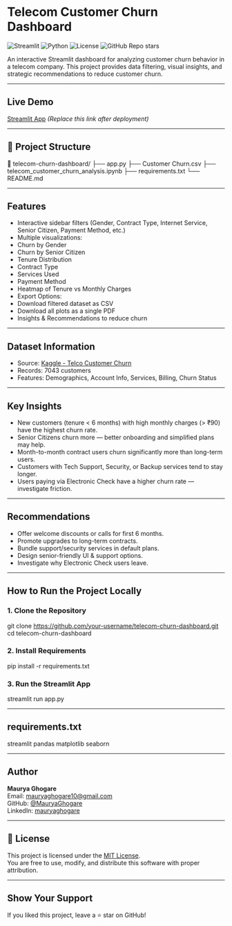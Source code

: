 #  Telecom Customer Churn Dashboard

![Streamlit](https://img.shields.io/badge/Streamlit-App-orange)
![Python](https://img.shields.io/badge/Python-3.9-blue)
![License](https://img.shields.io/badge/License-MIT-green)
![GitHub Repo stars](https://img.shields.io/github/stars/MauryaGhogare/Telecom-Customer-Churn-Analysis?style=social)


An interactive Streamlit dashboard for analyzing customer churn behavior in a telecom company. This project provides data filtering, visual insights, and strategic recommendations to reduce customer churn.

---

##  Live Demo

 [Streamlit App](https://your-deployed-streamlit-link-here) *(Replace this link after deployment)*

---

## 📂 Project Structure

📁 telecom-churn-dashboard/
├── app.py 
├── Customer Churn.csv 
├── telecom_customer_churn_analysis.ipynb 
├── requirements.txt 
└── README.md 

---

## Features

-  Interactive sidebar filters (Gender, Contract Type, Internet Service, Senior Citizen, Payment Method, etc.)
-  Multiple visualizations:
  - Churn by Gender
  - Churn by Senior Citizen
  - Tenure Distribution
  - Contract Type
  - Services Used
  - Payment Method
  - Heatmap of Tenure vs Monthly Charges
-  Export Options:
  - Download filtered dataset as CSV
  - Download all plots as a single PDF
-  Insights & Recommendations to reduce churn

---

## Dataset Information

- Source: [Kaggle - Telco Customer Churn](https://www.kaggle.com/blastchar/telco-customer-churn)
- Records: 7043 customers
- Features: Demographics, Account Info, Services, Billing, Churn Status

---

## Key Insights

- New customers (tenure < 6 months) with high monthly charges (> ₹90) have the highest churn rate.
- Senior Citizens churn more — better onboarding and simplified plans may help.
- Month-to-month contract users churn significantly more than long-term users.
- Customers with Tech Support, Security, or Backup services tend to stay longer.
- Users paying via Electronic Check have a higher churn rate — investigate friction.

---

## Recommendations

- Offer welcome discounts or calls for first 6 months.
- Promote upgrades to long-term contracts.
- Bundle support/security services in default plans.
- Design senior-friendly UI & support options.
- Investigate why Electronic Check users leave.

---

## How to Run the Project Locally

### 1. Clone the Repository
git clone https://github.com/your-username/telecom-churn-dashboard.git
cd telecom-churn-dashboard

### 2. Install Requirements
pip install -r requirements.txt

### 3. Run the Streamlit App
streamlit run app.py

---

## requirements.txt
streamlit
pandas
matplotlib
seaborn

---

## Author
**Maurya Ghogare**  
Email: [mauryaghogare10@gmail.com](mailto:mauryaghogare10@gmail.com)  
GitHub: [@MauryaGhogare](https://github.com/MauryaGhogare)  
LinkedIn: [mauryaghogare](https://www.linkedin.com/in/mauryaghogare)

---

## 📄 License

This project is licensed under the [MIT License](./LICENSE).  
You are free to use, modify, and distribute this software with proper attribution.

---

## Show Your Support
If you liked this project, leave a ⭐ star on GitHub!

